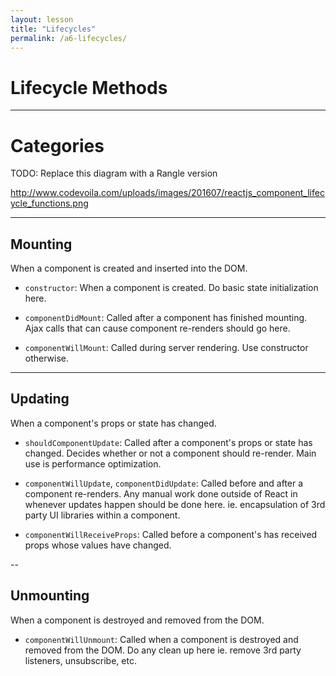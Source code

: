 ```yaml
---
layout: lesson
title: "Lifecycles"
permalink: /a6-lifecycles/
---
```


# Lifecycle Methods

---

# Categories

TODO: Replace this diagram with a Rangle version

http://www.codevoila.com/uploads/images/201607/reactjs_component_lifecycle_functions.png

---

## Mounting

When a component is created and inserted into the DOM.

- `constructor`: When a component is created. Do basic state initialization here.

- `componentDidMount`: Called after a component has finished mounting. Ajax calls that can cause component re-renders should go here.

- `componentWillMount`: Called during server rendering. Use constructor otherwise.

---

## Updating

When a component's props or state has changed.

- `shouldComponentUpdate`: Called after a component's props or state has changed. Decides whether or not a component should re-render. Main use is performance optimization.

- `componentWillUpdate`, `componentDidUpdate`: Called before and after a component re-renders. Any manual work done outside of React in whenever updates happen should be done here. ie. encapsulation of 3rd party UI libraries within a component.

- `componentWillReceiveProps`: Called before a component's has received props whose values have changed.

--

## Unmounting

When a component is destroyed and removed from the DOM.

- `componentWillUnmount`: Called when a component is destroyed and removed from the DOM. Do any clean up here ie. remove 3rd party listeners, unsubscribe, etc.
